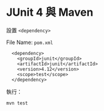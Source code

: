 # JUnit 4 與 Maven

設置 `<dependency>`

File Name: `pom.xml`

```
  <dependency>
    <groupId>junit</groupId>
    <artifactId>junit</artifactId>
    <version>4.12</version>
    <scope>test</scope>
  </dependency>
```

執行：

```
mvn test
```
